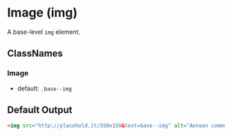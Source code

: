 # Image (img)

A base-level `img` element.

## ClassNames

### Image

* default: `.base--img`

## Default Output

```html
<img src="http://placehold.it/350x150&text=base--img" alt="Aenean commodo ligula eget dolor. Aenean massa." class="base--img">
```